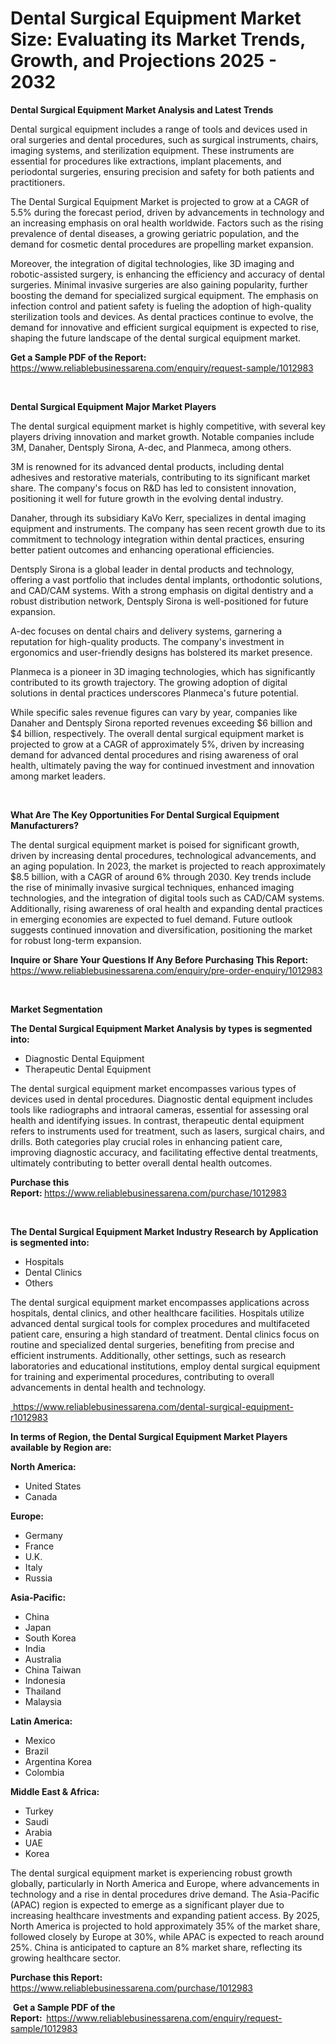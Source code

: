 <p><h1>Dental Surgical Equipment Market Size: Evaluating its Market Trends, Growth, and Projections 2025 - 2032</h1></p><p><strong>Dental Surgical Equipment Market Analysis and Latest Trends</strong></p>
<p><p>Dental surgical equipment includes a range of tools and devices used in oral surgeries and dental procedures, such as surgical instruments, chairs, imaging systems, and sterilization equipment. These instruments are essential for procedures like extractions, implant placements, and periodontal surgeries, ensuring precision and safety for both patients and practitioners.</p><p>The Dental Surgical Equipment Market is projected to grow at a CAGR of 5.5% during the forecast period, driven by advancements in technology and an increasing emphasis on oral health worldwide. Factors such as the rising prevalence of dental diseases, a growing geriatric population, and the demand for cosmetic dental procedures are propelling market expansion. </p><p>Moreover, the integration of digital technologies, like 3D imaging and robotic-assisted surgery, is enhancing the efficiency and accuracy of dental surgeries. Minimal invasive surgeries are also gaining popularity, further boosting the demand for specialized surgical equipment. The emphasis on infection control and patient safety is fueling the adoption of high-quality sterilization tools and devices. As dental practices continue to evolve, the demand for innovative and efficient surgical equipment is expected to rise, shaping the future landscape of the dental surgical equipment market.</p></p>
<p><strong>Get a Sample PDF of the Report:&nbsp;</strong> <a href="https://www.reliablebusinessarena.com/enquiry/request-sample/1012983?utm_campaign=3060&utm_medium=2&utm_source=Github&utm_content=ia&utm_term=18042025&utm_id=dental-surgical-equipment">https://www.reliablebusinessarena.com/enquiry/request-sample/1012983</a></p>
<p>&nbsp;</p>
<p><strong>Dental Surgical Equipment Major Market Players</strong></p>
<p><p>The dental surgical equipment market is highly competitive, with several key players driving innovation and market growth. Notable companies include 3M, Danaher, Dentsply Sirona, A-dec, and Planmeca, among others.</p><p>3M is renowned for its advanced dental products, including dental adhesives and restorative materials, contributing to its significant market share. The company's focus on R&D has led to consistent innovation, positioning it well for future growth in the evolving dental industry.</p><p>Danaher, through its subsidiary KaVo Kerr, specializes in dental imaging equipment and instruments. The company has seen recent growth due to its commitment to technology integration within dental practices, ensuring better patient outcomes and enhancing operational efficiencies.</p><p>Dentsply Sirona is a global leader in dental products and technology, offering a vast portfolio that includes dental implants, orthodontic solutions, and CAD/CAM systems. With a strong emphasis on digital dentistry and a robust distribution network, Dentsply Sirona is well-positioned for future expansion.</p><p>A-dec focuses on dental chairs and delivery systems, garnering a reputation for high-quality products. The company's investment in ergonomics and user-friendly designs has bolstered its market presence. </p><p>Planmeca is a pioneer in 3D imaging technologies, which has significantly contributed to its growth trajectory. The growing adoption of digital solutions in dental practices underscores Planmeca's future potential.</p><p>While specific sales revenue figures can vary by year, companies like Danaher and Dentsply Sirona reported revenues exceeding $6 billion and $4 billion, respectively. The overall dental surgical equipment market is projected to grow at a CAGR of approximately 5%, driven by increasing demand for advanced dental procedures and rising awareness of oral health, ultimately paving the way for continued investment and innovation among market leaders.</p></p>
<p>&nbsp;</p>
<p><strong>What Are The Key Opportunities For Dental Surgical Equipment Manufacturers?</strong></p>
<p><p>The dental surgical equipment market is poised for significant growth, driven by increasing dental procedures, technological advancements, and an aging population. In 2023, the market is projected to reach approximately $8.5 billion, with a CAGR of around 6% through 2030. Key trends include the rise of minimally invasive surgical techniques, enhanced imaging technologies, and the integration of digital tools such as CAD/CAM systems. Additionally, rising awareness of oral health and expanding dental practices in emerging economies are expected to fuel demand. Future outlook suggests continued innovation and diversification, positioning the market for robust long-term expansion.</p></p>
<p><strong>Inquire or Share Your Questions If Any Before Purchasing This Report:</strong> <a href="https://www.reliablebusinessarena.com/enquiry/pre-order-enquiry/1012983?utm_campaign=3060&utm_medium=2&utm_source=Github&utm_content=ia&utm_term=18042025&utm_id=dental-surgical-equipment">https://www.reliablebusinessarena.com/enquiry/pre-order-enquiry/1012983</a></p>
<p>&nbsp;</p>
<p><strong>Market Segmentation</strong></p>
<p><strong>The Dental Surgical Equipment Market Analysis by types is segmented into:</strong></p>
<p><ul><li>Diagnostic Dental Equipment</li><li>Therapeutic Dental Equipment</li></ul></p>
<p><p>The dental surgical equipment market encompasses various types of devices used in dental procedures. Diagnostic dental equipment includes tools like radiographs and intraoral cameras, essential for assessing oral health and identifying issues. In contrast, therapeutic dental equipment refers to instruments used for treatment, such as lasers, surgical chairs, and drills. Both categories play crucial roles in enhancing patient care, improving diagnostic accuracy, and facilitating effective dental treatments, ultimately contributing to better overall dental health outcomes.</p></p>
<p><strong>Purchase this Report:&nbsp;</strong><a href="https://www.reliablebusinessarena.com/purchase/1012983?utm_campaign=3060&utm_medium=2&utm_source=Github&utm_content=ia&utm_term=18042025&utm_id=dental-surgical-equipment">https://www.reliablebusinessarena.com/purchase/1012983</a></p>
<p>&nbsp;</p>
<p><strong>The Dental Surgical Equipment Market Industry Research by Application is segmented into:</strong></p>
<p><ul><li>Hospitals</li><li>Dental Clinics</li><li>Others</li></ul></p>
<p><p>The dental surgical equipment market encompasses applications across hospitals, dental clinics, and other healthcare facilities. Hospitals utilize advanced dental surgical tools for complex procedures and multifaceted patient care, ensuring a high standard of treatment. Dental clinics focus on routine and specialized dental surgeries, benefiting from precise and efficient instruments. Additionally, other settings, such as research laboratories and educational institutions, employ dental surgical equipment for training and experimental procedures, contributing to overall advancements in dental health and technology.</p></p>
<p><a href="https://www.reliablebusinessarena.com/dental-surgical-equipment-r1012983?utm_campaign=3060&utm_medium=2&utm_source=Github&utm_content=ia&utm_term=18042025&utm_id=dental-surgical-equipment">&nbsp;https://www.reliablebusinessarena.com/dental-surgical-equipment-r1012983</a></p>
<p><strong>In terms of Region, the Dental Surgical Equipment Market Players available by Region are:</strong></p>
<p>
    <p> <strong> North America: </strong>
        <ul>
            <li>United States</li>
            <li>Canada</li>
        </ul>
        </p> 
    <p> <strong> Europe: </strong>
        <ul>
            <li>Germany</li>
            <li>France</li>
            <li>U.K.</li>
            <li>Italy</li>
            <li>Russia</li>
        </ul>
        </p> 
    <p> <strong> Asia-Pacific: </strong>
        <ul>
            <li>China</li>
            <li>Japan</li>
            <li>South Korea</li>
            <li>India</li>
            <li>Australia</li>
            <li>China Taiwan</li>
            <li>Indonesia</li>
            <li>Thailand</li>
            <li>Malaysia</li>
        </ul>
        </p> 
    <p> <strong> Latin America: </strong>
        <ul>
            <li>Mexico</li>
            <li>Brazil</li>
            <li>Argentina Korea</li>
            <li>Colombia</li>
        </ul>
        </p> 
    <p> <strong> Middle East & Africa: </strong>
        <ul>
            <li>Turkey</li>
            <li>Saudi</li>
            <li>Arabia</li>
            <li>UAE</li>
            <li>Korea</li>
        </ul>
    </p>
    </p>
<p><p>The dental surgical equipment market is experiencing robust growth globally, particularly in North America and Europe, where advancements in technology and a rise in dental procedures drive demand. The Asia-Pacific (APAC) region is expected to emerge as a significant player due to increasing healthcare investments and expanding patient access. By 2025, North America is projected to hold approximately 35% of the market share, followed closely by Europe at 30%, while APAC is expected to reach around 25%. China is anticipated to capture an 8% market share, reflecting its growing healthcare sector.</p></p>
<p><strong>Purchase this Report: </strong><a href="https://www.reliablebusinessarena.com/purchase/1012983?utm_campaign=3060&utm_medium=2&utm_source=Github&utm_content=ia&utm_term=18042025&utm_id=dental-surgical-equipment">https://www.reliablebusinessarena.com/purchase/1012983</a></p>
<p>&nbsp;<strong>Get a Sample PDF of the Report:&nbsp;&nbsp;</strong><a href="https://www.reliablebusinessarena.com/enquiry/request-sample/1012983?utm_campaign=3060&utm_medium=2&utm_source=Github&utm_content=ia&utm_term=18042025&utm_id=dental-surgical-equipment">https://www.reliablebusinessarena.com/enquiry/request-sample/1012983</a></p>
<p><strong></strong></p>
<p><p></p><p></p><p></p></p>